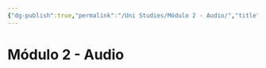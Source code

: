 ```yaml
---
{"dg-publish":true,"permalink":"/Uni Studies/Módulo 2 - Audio/","title":"Módulo 2 - Audio","tags":["Universidad",""],"created":"2023-03-14T13:36:53.016-05:00","updated":"2023-03-23T15:07:27.543-05:00"}
---
```



# Módulo 2 - Audio
